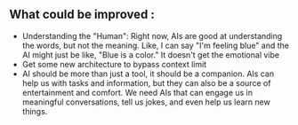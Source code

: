 ## What could be improved : 
* Understanding the "Human": Right now, AIs are good at understanding the words, but not the meaning. Like, I can say "I'm feeling blue" and the AI might just be like, "Blue is a color." It doesn't get the emotional vibe
* Get some new architecture to bypass context limit
* AI should be more than just a tool, it should be a companion. AIs can help us with tasks and information, but they can also be a source of entertainment and comfort. We need AIs that can engage us in meaningful conversations, tell us jokes, and even help us learn new things.
